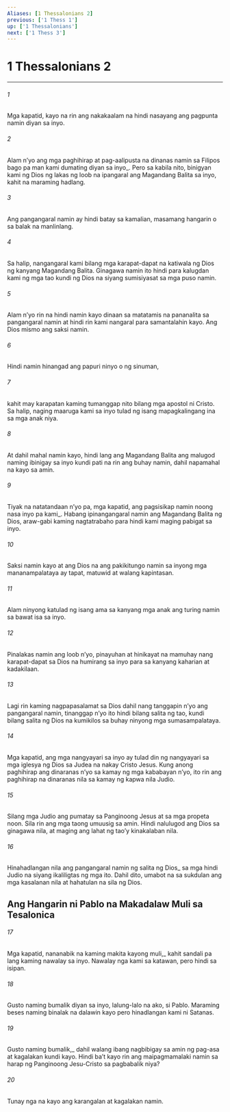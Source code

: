 ```yaml
---
Aliases: [1 Thessalonians 2]
previous: ['1 Thess 1']
up: ['1 Thessalonians']
next: ['1 Thess 3']
---
```

# 1 Thessalonians 2

***






















###### 1 










Mga kapatid, kayo na rin ang nakakaalam na hindi nasayang ang pagpunta namin diyan sa inyo. 





















###### 2 










Alam nʼyo ang mga paghihirap at pag-aalipusta na dinanas namin sa Filipos bago pa man kami dumating diyan sa inyo_. Pero sa kabila nito, binigyan kami ng Dios ng lakas ng loob na ipangaral ang Magandang Balita sa inyo, kahit na maraming hadlang. 





















###### 3 










Ang pangangaral namin ay hindi batay sa kamalian, masamang hangarin o sa balak na manlinlang. 





















###### 4 










Sa halip, nangangaral kami bilang mga karapat-dapat na katiwala ng Dios ng kanyang Magandang Balita. Ginagawa namin ito hindi para kalugdan kami ng mga tao kundi ng Dios na siyang sumisiyasat sa mga puso namin. 





















###### 5 










Alam nʼyo rin na hindi namin kayo dinaan sa matatamis na pananalita sa pangangaral namin at hindi rin kami nangaral para samantalahin kayo. Ang Dios mismo ang saksi namin. 





















###### 6 










Hindi namin hinangad ang papuri ninyo o ng sinuman, 





















###### 7 










kahit may karapatan kaming tumanggap nito bilang mga apostol ni Cristo. Sa halip, naging maaruga kami sa inyo tulad ng isang mapagkalingang ina sa mga anak niya. 





















###### 8 










At dahil mahal namin kayo, hindi lang ang Magandang Balita ang malugod naming ibinigay sa inyo kundi pati na rin ang buhay namin, dahil napamahal na kayo sa amin. 





















###### 9 










Tiyak na natatandaan nʼyo pa, mga kapatid, ang pagsisikap namin noong nasa inyo pa kami_. Habang ipinangangaral namin ang Magandang Balita ng Dios, araw-gabi kaming nagtatrabaho para hindi kami maging pabigat sa inyo. 





















###### 10 










Saksi namin kayo at ang Dios na ang pakikitungo namin sa inyong mga mananampalataya ay tapat, matuwid at walang kapintasan. 





















###### 11 










Alam ninyong katulad ng isang ama sa kanyang mga anak ang turing namin sa bawat isa sa inyo. 





















###### 12 










Pinalakas namin ang loob nʼyo, pinayuhan at hinikayat na mamuhay nang karapat-dapat sa Dios na humirang sa inyo para sa kanyang kaharian at kadakilaan. 





















###### 13 










Lagi rin kaming nagpapasalamat sa Dios dahil nang tanggapin nʼyo ang pangangaral namin, tinanggap nʼyo ito hindi bilang salita ng tao, kundi bilang salita ng Dios na kumikilos sa buhay ninyong mga sumasampalataya. 





















###### 14 










Mga kapatid, ang mga nangyayari sa inyo ay tulad din ng nangyayari sa mga iglesya ng Dios sa Judea na nakay Cristo Jesus. Kung anong paghihirap ang dinaranas nʼyo sa kamay ng mga kababayan nʼyo, ito rin ang paghihirap na dinaranas nila sa kamay ng kapwa nila Judio. 





















###### 15 










Silang mga Judio ang pumatay sa Panginoong Jesus at sa mga propeta noon. Sila rin ang mga taong umuusig sa amin. Hindi nalulugod ang Dios sa ginagawa nila, at maging ang lahat ng taoʼy kinakalaban nila. 





















###### 16 










Hinahadlangan nila ang pangangaral namin ng salita ng Dios_ sa mga hindi Judio na siyang ikaliligtas ng mga ito. Dahil dito, umabot na sa sukdulan ang mga kasalanan nila at hahatulan na sila ng Dios.

## Ang Hangarin ni Pablo na Makadalaw Muli sa Tesalonica 





















###### 17 










Mga kapatid, nananabik na kaming makita kayong muli,_ kahit sandali pa lang kaming nawalay sa inyo. Nawalay nga kami sa katawan, pero hindi sa isipan. 





















###### 18 










Gusto naming bumalik diyan sa inyo, lalung-lalo na ako, si Pablo. Maraming beses naming binalak na dalawin kayo pero hinadlangan kami ni Satanas. 





















###### 19 










Gusto naming bumalik,_ dahil walang ibang nagbibigay sa amin ng pag-asa at kagalakan kundi kayo. Hindi baʼt kayo rin ang maipagmamalaki namin sa harap ng Panginoong Jesu-Cristo sa pagbabalik niya? 





















###### 20 










Tunay nga na kayo ang karangalan at kagalakan namin.
